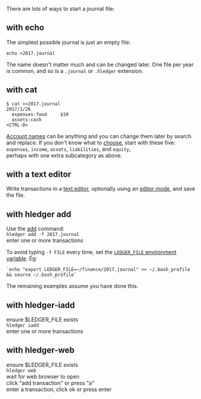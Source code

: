 There are lots of ways to start a journal file:

## with echo

The simplest possible journal is just an empty file:
```shell
echo >2017.journal
```

The name doesn't matter much and can be changed later. 
One file per year is common, 
and so is a `.journal` or `.hledger` extension.

## with cat

```shell
$ cat >>2017.journal
2017/1/26
  expenses:food     $10
  assets:cash
<CTRL-D>
```

[Account names](/journal.html#account-names) can be anything 
and you can change them later by search and replace. 
If you don't know what to [choose](http://plaintextaccounting.org/#choosing-accounts), 
start with these five:\
`expenses`, `income`, `assets`, `liabilities`, and `equity`,\
perhaps with one extra subcategory as above.

## with a text editor

Write transactions in a [text editor](/journal.html#editor-support),
optionally using an [editor mode](http://hledger.org/manual.html#editor-support),
and save the file.

## with hledger add

Use the [add](/hledger.html#add) command:\
`hledger add -f 2017.journal`\
enter one or more transactions

To avoid typing `-f FILE` every time, set the 
[`LEDGER_FILE` environment variable](/hledger.html#input-files). Eg:
```shell
`echo "export LEDGER_FILE=~/finance/2017.journal" >> ~/.bash_profile && source ~/.bash_profile`
```
The remaining examples assume you have done this. 

## with hledger-iadd

ensure $LEDGER_FILE exists\
`hledger iadd`\
enter one or more transactions

## with hledger-web

ensure $LEDGER_FILE exists\
`hledger web`\
wait for web browser to open\
click "add transaction" or press "a"\
enter a transaction, click ok or press enter
